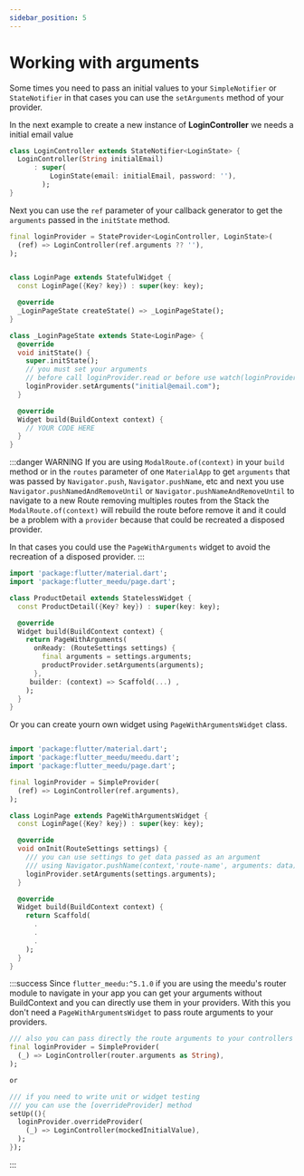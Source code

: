 ```yaml
---
sidebar_position: 5
---
```


# Working with arguments

Some times you need to pass an initial values to your `SimpleNotifier` or `StateNotifier` in that cases you can use the `setArguments` method of your provider.

In the next example to create a new instance of **LoginController** we needs a initial email value

```dart
class LoginController extends StateNotifier<LoginState> {
  LoginController(String initialEmail)
      : super(
          LoginState(email: initialEmail, password: ''),
        );
}
```

Next you can use the `ref` parameter of your callback generator to get the `arguments` passed in the `initState` method.
```dart {2,19}
final loginProvider = StateProvider<LoginController, LoginState>(
  (ref) => LoginController(ref.arguments ?? ''),
);


class LoginPage extends StatefulWidget {
  const LoginPage({Key? key}) : super(key: key);

  @override
  _LoginPageState createState() => _LoginPageState();
}

class _LoginPageState extends State<LoginPage> {
  @override
  void initState() {
    super.initState();
    // you must set your arguments
    // before call loginProvider.read or before use watch(loginProvider)
    loginProvider.setArguments("initial@email.com");
  }

  @override
  Widget build(BuildContext context) {
    // YOUR CODE HERE
  }
}
```

:::danger WARNING
If you are using `ModalRoute.of(context)` in your `build` method or in the `routes` parameter of one `MaterialApp`  to get `arguments` that was passed by
`Navigator.push`, `Navigator.pushName`, etc and next you use  `Navigator.pushNamedAndRemoveUntil` or `Navigator.pushNameAndRemoveUntil` to navigate to a new Route removing multiples routes from the Stack the `ModalRoute.of(context)` will rebuild the route before remove it and it could be a problem with a `provider` because that could be recreated a disposed provider.


In that cases you could use the `PageWithArguments` widget to avoid the recreation of a disposed provider.
:::

```dart
import 'package:flutter/material.dart';
import 'package:flutter_meedu/page.dart';

class ProductDetail extends StatelessWidget {
  const ProductDetail({Key? key}) : super(key: key);

  @override
  Widget build(BuildContext context) {
    return PageWithArguments(
      onReady: (RouteSettings settings) {
        final arguments = settings.arguments;
        productProvider.setArguments(arguments);
      },
     builder: (context) => Scaffold(...) ,
    );
  }
}
```


Or you can create yourn own widget using `PageWithArgumentsWidget` class.
```dart

import 'package:flutter/material.dart';
import 'package:flutter_meedu/meedu.dart';
import 'package:flutter_meedu/page.dart';

final loginProvider = SimpleProvider(
  (ref) => LoginController(ref.arguments),
);

class LoginPage extends PageWithArgumentsWidget {
  const LoginPage({Key? key}) : super(key: key);

  @override
  void onInit(RouteSettings settings) {
    /// you can use settings to get data passed as an argument
    /// using Navigator.pushName(context,'route-name', arguments: data);
    loginProvider.setArguments(settings.arguments);
  }

  @override
  Widget build(BuildContext context) {
    return Scaffold(
      .
      .
      .
    );
  }
}
```

:::success
Since `flutter_meedu:^5.1.0` if you are using the meedu's router module
to navigate in your app you can get your arguments without BuildContext
and you can directly use them in your providers. With this you don't need
a `PageWithArgumentsWidget` to pass route arguments to your providers.

```dart
/// also you can pass directly the route arguments to your controllers
final loginProvider = SimpleProvider(
  (_) => LoginController(router.arguments as String),
);

or

/// if you need to write unit or widget testing
/// you can use the [overrideProvider] method
setUp((){
  loginProvider.overrideProvider(
    (_) => LoginController(mockedInitialValue),
  );
});
```
:::